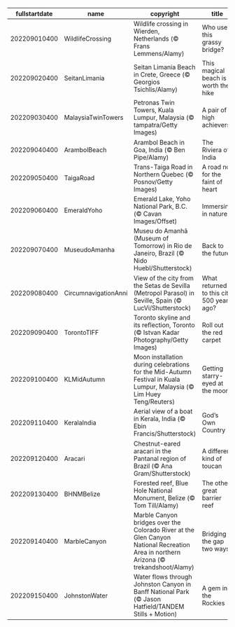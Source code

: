 |fullstartdate|name|copyright|title|image|
|--|--|--|--|--|
202209010400|WildlifeCrossing|Wildlife crossing in Wierden, Netherlands (© Frans Lemmens/Alamy)|Who uses this grassy bridge?|![](/en-CA/2022/09/202209010400WildlifeCrossing.jpg)|
202209020400|SeitanLimania|Seitan Limania Beach in Crete, Greece (© Georgios Tsichlis/Alamy)|This magical beach is worth the hike|![](/en-CA/2022/09/202209020400SeitanLimania.jpg)|
202209030400|MalaysiaTwinTowers|Petronas Twin Towers, Kuala Lumpur, Malaysia (© tampatra/Getty Images)|A pair of high achievers|![](/en-CA/2022/09/202209030400MalaysiaTwinTowers.jpg)|
202209040400|ArambolBeach|Arambol Beach in Goa, India (© Ben Pipe/Alamy)|The Riviera of India|![](/en-CA/2022/09/202209040400ArambolBeach.jpg)|
202209050400|TaigaRoad|Trans-Taiga Road in Northern Quebec (© Posnov/Getty Images)|A road not for the faint of heart|![](/en-CA/2022/09/202209050400TaigaRoad.jpg)|
202209060400|EmeraldYoho|Emerald Lake, Yoho National Park, B.C. (© Cavan Images/Offset)|Immersing in nature|![](/en-CA/2022/09/202209060400EmeraldYoho.jpg)|
202209070400|MuseudoAmanha|Museu do Amanhã (Museum of Tomorrow) in Rio de Janeiro, Brazil (© Nido Huebl/Shutterstock)|Back to the future|![](/en-CA/2022/09/202209070400MuseudoAmanha.jpg)|
202209080400|CircumnavigationAnni|View of the city from the Setas de Sevilla (Metropol Parasol) in Seville, Spain (© LucVi/Shutterstock)|What returned to this city 500 years ago?|![](/en-CA/2022/09/202209080400CircumnavigationAnni.jpg)|
202209090400|TorontoTIFF|Toronto skyline and its reflection, Toronto (© Istvan Kadar Photography/Getty Images)|Roll out the red carpet|![](/en-CA/2022/09/202209090400TorontoTIFF.jpg)|
202209100400|KLMidAutumn|Moon installation during celebrations for the Mid-Autumn Festival in Kuala Lumpur, Malaysia (© Lim Huey Teng/Reuters)|Getting starry-eyed at the moon|![](/en-CA/2022/09/202209100400KLMidAutumn.jpg)|
202209110400|KeralaIndia|Aerial view of a boat in Kerala, India (© Ebin Francis/Shutterstock)|God’s Own Country|![](/en-CA/2022/09/202209110400KeralaIndia.jpg)|
202209120400|Aracari|Chestnut-eared aracari in the Pantanal region of Brazil (© Ana Gram/Shutterstock)|A different kind of toucan|![](/en-CA/2022/09/202209120400Aracari.jpg)|
202209130400|BHNMBelize|Forested reef, Blue Hole National Monument, Belize (© Tom Till/Alamy)|The other great barrier reef|![](/en-CA/2022/09/202209130400BHNMBelize.jpg)|
202209140400|MarbleCanyon|Marble Canyon bridges over the Colorado River at the Glen Canyon National Recreation Area in northern Arizona (© trekandshoot/Alamy)|Bridging the gap two ways|![](/en-CA/2022/09/202209140400MarbleCanyon.jpg)|
202209150400|JohnstonWater|Water flows through Johnston Canyon in Banff National Park (© Jason Hatfield/TANDEM Stills + Motion)|A gem in the Rockies|![](/en-CA/2022/09/202209150400JohnstonWater.jpg)|
